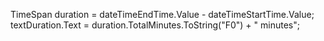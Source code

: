 TimeSpan duration = dateTimeEndTime.Value - dateTimeStartTime.Value;
textDuration.Text = duration.TotalMinutes.ToString("F0") + " minutes";